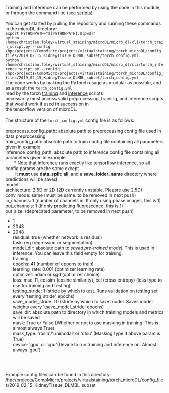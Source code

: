 Training and inference can be performed by using the code in this module, or through the command line (see [scripts](../cli/))<br>
<br>
You can get started by pulling the repository and running these commands in the microDL directory:<br>
```export PYTHONPATH="${PYTHONPATH}:$(pwd)"``` <br>
```python /home/christian.foley/virtual_staining/microDL/micro_dl/cli/torch_train_script.py --config /hpc/projects/CompMicro/projects/virtualstaining/torch_microDL/config_files/2019_02_15_KidneyTissue_DLMBL_subset/torch_config.yml```<br>
```python /home/christian.foley/virtual_staining/microDL/micro_dl/cli/torch_inference_script.py --config /hpc/projects/CompMicro/projects/virtualstaining/torch_microDL/config_files/2019_02_15_KidneyTissue_DLMBL_subset/torch_config.yml```<br>
The code works by making the PyTorch usage as modular as possible, and as a result the ```torch_config.yml```<br>
read by the torch [training](../cli/torch_train_script.py) and [inference](../cli/torch_inference_script.py) scripts <br>
necessarily must access valid preprocessing, training, and inference scripts that would work if used in succession in <br>
the tensorflow version of microDL. <br>
<br>
The structure of the ```torch_config.yml``` config file is as follows: <br>
<br>
preprocess_config_path: absolute path to preprocessing config file used in data preprocessing <br>
train_config_path: absolute path to train config file containing all parameters given in example <br>
inference_config_path: absolute path to inference config file containing all parameters given in example <br>
&nbsp;&nbsp;&nbsp;&nbsp;&nbsp;&nbsp;&nbsp;* Note that inference runs exactly like tensorflow inference, so all config params are the same except <br> 
&nbsp;&nbsp;&nbsp;&nbsp;&nbsp;&nbsp;&nbsp; it **must** use **data_split: all**, and a **save_folder_name** directory where predictions will be saved <br>
model: <br>
  architecture: 2.5D or 2D (2D currently unstable. Pleasre use 2.5D)<br>
  conv_mode: same (must be same. to be removed in next push) <br>
  in_channels: 1 (number of channels in. If only using phase images, this is 1)<br>
  out_channels: 1 (If only predicting fluorescence, this is 1)<br>
  out_size: (deprecated parameter, to be removed in next push) <br>
  - 1 <br>
  - 2048 <br>
  - 2048 <br>
  residual: true (whether network is residual)<br>
  task: reg (regression or segmentation)<br>
  model_dir: absolute path to *saved pre-trained model*. This is used in inference. You can leave this field empty for training.<br>
training: <br>
  epochs: 41 (number of epochs to train)<br>
  learning_rate: 0.001 (optimizer learning rate)<br>
  optimizer: adam or sgd (optimizer choice)<br>
  loss: mse, l1, cossim (cosine similarity), cel (cross entropy) (loss type to use for training and testing)<br>
  testing_stride: 1 (stride by which to test. Runs validation on testing set every 'testing_stride' epochs) <br>
  save_model_stride: 10 (stride by which to save model. Saves model weights every 'tsave_model_stride' epochs)<br> 
  save_dir: absolute path to directory in which training models and metrics will be saved<br>
  mask: True or False (Whether or not to use masking in training. This is almost always True)<br>
  mask_type: 'rosin'/'unimodal' or 'otsu' (Masking type if above param is True)<br>
  device: 'gpu' or 'cpu'(Device to run training and inference on. Almost always 'gpu')<br>
  <br>
  <br>

Example config files can be found in this directory:
/hpc/projects/CompMicro/projects/virtualstaining/torch_microDL/config_files/2019_02_15_KidneyTissue_DLMBL_subset